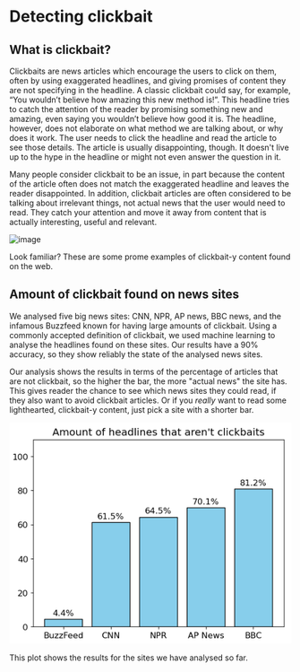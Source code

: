 # Detecting clickbait 

## What is clickbait?

Clickbaits are news articles which encourage the users to click on them, often by using exaggerated headlines, and giving promises of content they are not specifying in the headline. A classic clickbait could say, for example, “You wouldn’t believe how amazing this new method is!”. This headline tries to catch the attention of the reader by promising something new and amazing, even saying you wouldn’t believe how good it is. The headline, however, does not elaborate on what method we are talking about, or why does it work. The user needs to click the headline and read the article to see those details. The article is usually disappointing, though. It doesn't live up to the hype in the headline or might not even answer the question in it.

Many people consider clickbait to be an issue, in part because the content of the article often does not match the exaggerated headline and leaves the reader disappointed. In addition, clickbait articles are often considered to be talking about irrelevant things, not actual news that the user would need to read. They catch your attention and move it away from content that is actually interesting, useful and relevant.

<img width="1190" height="667" alt="image" src="https://github.com/user-attachments/assets/fbb4a95c-bd5c-4467-b43f-ee43291ba7f9" />

Look familiar? These are some prome examples of clickbait-y content found on the web.

## Amount of clickbait found on news sites

We analysed five big news sites: CNN, NPR, AP news, BBC news, and the infamous Buzzfeed known for having large amounts of clickbait. Using a commonly accepted definition of clickbait, we used machine learning to analyse the headlines found on these sites. Our results have a 90% accuracy, so they show reliably the state of the analysed news sites.

Our analysis shows the results in terms of the percentage of articles that are not clickbait, so the higher the bar, the more "actual news" the site has. This gives reader the chance to see which news sites they could read, if they also want to avoid clickbait articles. Or if you _really_ want to read some lighthearted, clickbait-y content, just pick a site with a shorter bar.

![Bar chart of the analysed sites](plot.png)

This plot shows the results for the sites we have analysed so far.
